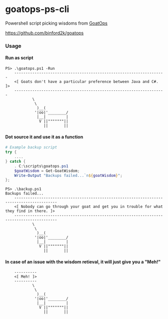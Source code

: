 # goatops-ps-cli

Powershell script picking wisdoms from [GoatOps](https://goatops.com) 

https://github.com/binford2k/goatops

### Usage

#### Run as script

```
PS> .\goatops.ps1 -Run
    -------------------------------------------------------------------
    <[ Goats don't have a particular preference between Java and C#. ]>
    -------------------------------------------------------------------
            \
             \
              )__(
             '|oo|'________/
              |__|         |
               V ||"""""""||
                 ||       ||

```

#### Dot source it and use it as a function

```powershell
# Example backup script
try {
    ....
} catch {
    . C:\scripts\goatops.ps1
    $goatWisdom = Get-GoatWisdom;
    Write-Output "Backups failed...`n${goatWisdom}";
};
```

```
PS> .\backup.ps1
Backups failed...
    -----------------------------------------------------------------------------------------                      
    <[ Nobody can go through your goat and get you in trouble for what they find in there. ]>
    -----------------------------------------------------------------------------------------
            \
             \
              )__(
             '|oo|'________/
              |__|         |
               V ||"""""""||
                 ||       ||

```

#### In case of an issue with the wisdom retieval, it will just give you a "Meh!"

```
    ----------
    <[ Meh! ]>
    ----------
            \
             \
              )__(
             '|oo|'________/
              |__|         |
               V ||"""""""||
                 ||       ||
```